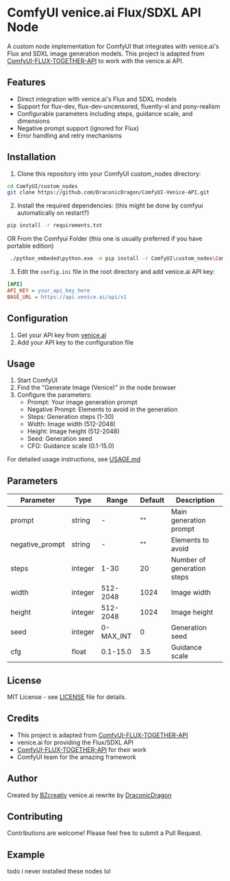 # ComfyUI venice.ai Flux/SDXL API Node

A custom node implementation for ComfyUI that integrates with venice.ai's Flux and SDXL image generation models. This project is adapted from [ComfyUI-FLUX-TOGETHER-API](https://github.com/BZcreativ/ComfyUI-FLUX-TOGETHER-API) to work with the venice.ai API.

## Features

- Direct integration with venice.ai's Flux and SDXL models
- Support for flux-dev, flux-dev-uncensored, fluently-xl and pony-realism 
- Configurable parameters including steps, guidance scale, and dimensions
- Negative prompt support (ignored for Flux)
- Error handling and retry mechanisms


## Installation

1. Clone this repository into your ComfyUI custom_nodes directory:
```bash
cd ComfyUI/custom_nodes
git clone https://github.com/DraconicDragon/ComfyUI-Venice-API.git
```

2. Install the required dependencies: (this might be done by comfyui automatically on restart?)
```bash
pip install -r requirements.txt
```

OR From the Comfyui Folder (this one is usually preferred if you have portable edition)
```bash
 ./python_embeded\python.exe -m pip install -r ComfyUI\custom_nodes\ComfyUI-FLUX-TOGETHER-API\requirements.txt
```

3. Edit the `config.ini` file in the root directory and add venice.ai API key:
```ini
[API]
API_KEY = your_api_key_here
BASE_URL = https://api.venice.ai/api/v1
```

## Configuration

1. Get your API key from [venice.ai](https://venice.ai)
2. Add your API key to the configuration file

## Usage

1. Start ComfyUI
2. Find the "Generate Image (Venice)" in the node browser
3. Configure the parameters:
   - Prompt: Your image generation prompt
   - Negative Prompt: Elements to avoid in the generation
   - Steps: Generation steps (1-30)
   - Width: Image width (512-2048)
   - Height: Image height (512-2048)
   - Seed: Generation seed
   - CFG: Guidance scale (0.1-15.0)

For detailed usage instructions, see [USAGE.md](USAGE.md)

## Parameters

| Parameter       | Type    | Range     | Default | Description                |
|-----------------|---------|-----------|---------|----------------------------|
| prompt          | string  | -         | ""      | Main generation prompt     |
| negative_prompt | string  | -         | ""      | Elements to avoid          |
| steps           | integer | 1-30      | 20      | Number of generation steps |
| width           | integer | 512-2048  | 1024    | Image width                |
| height          | integer | 512-2048  | 1024    | Image height               |
| seed            | integer | 0-MAX_INT | 0       | Generation seed            |
| cfg             | float   | 0.1-15.0  | 3.5     | Guidance scale             |

## License

MIT License - see [LICENSE](LICENSE) file for details.

## Credits

- This project is adapted from [ComfyUI-FLUX-TOGETHER-API](https://github.com/BZcreativ/ComfyUI-FLUX-TOGETHER-API)
- venice.ai for providing the Flux/SDXL API
- [ComfyUI-FLUX-TOGETHER-API](https://github.com/BZcreativ/ComfyUI-FLUX-TOGETHER-API) for their work
- ComfyUI team for the amazing framework

## Author

Created by [BZcreativ](https://github.com/BZcreativ)
venice.ai rewrite by [DraconicDragon](https://github.com/DraconicDragon)

## Contributing

Contributions are welcome! Please feel free to submit a Pull Request.

## Example
todo
i never installed these nodes lol